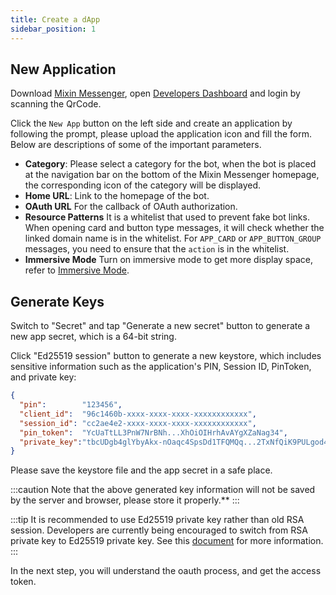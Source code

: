 ```yaml
---
title: Create a dApp
sidebar_position: 1
---
```


## New Application

Download [Mixin Messenger](https://mixin.one/messenger), open [Developers Dashboard](https://developers.mixin.one/dashboard) and login by scanning the QrCode.

Click the `New App` button on the left side and create an application by following the prompt, please upload the application icon and fill the form. Below are descriptions of some of the important parameters.

- **Category**:
  Please select a category for the bot, when the bot is placed at the navigation bar on the bottom of the Mixin Messenger homepage, the corresponding icon of the category will be displayed.
- **Home URL**:
  Link to the homepage of the bot.
- **OAuth URL**
  For the callback of OAuth authorization.
- **Resource Patterns**
  It is a whitelist that used to prevent fake bot links. When opening card and button type messages, it will check whether the linked domain name is in the whitelist. For `APP_CARD` or `APP_BUTTON_GROUP` messages, you need to ensure that the `action` is in the whitelist.
- **Immersive Mode**
  Turn on immersive mode to get more display space, refer to [Immersive Mode](../design/immersive-mode).

## Generate Keys

Switch to "Secret" and tap "Generate a new secret" button to generate a new app secret, which is a 64-bit string.

Click "Ed25519 session" button to generate a new keystore, which includes sensitive information such as the application's PIN, Session ID, PinToken, and private key:

```json
{
  "pin":        "123456",
  "client_id":  "96c1460b-xxxx-xxxx-xxxx-xxxxxxxxxxxx",
  "session_id": "cc2ae4e2-xxxx-xxxx-xxxx-xxxxxxxxxxxx",
  "pin_token":  "YcUaTtLL3PnW7NrBNh...XhOiOIHrhAvAYgXZaNag34",
  "private_key":"tbcUDgb4glYbyAkx-nOaqc4SpsDd1TFQMQq...2TxNfQiK9PULgod41QVXwVszVOWKi5TRm2gUK0sqch5A"
}
```

Please save the keystore file and the app secret in a safe place.

:::caution
Note that the above generated key information will not be saved by the server and browser, please store it properly.**
:::

:::tip
It is recommended to use Ed25519 private key rather than old RSA session. Developers are currently being encouraged to switch from RSA private key to Ed25519 private key. See this [document](/docs/api/session-secret-migration) for more information.
:::

In the next step, you will understand the oauth process, and get the access token.
